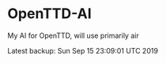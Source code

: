 # OpenTTD-AI
My AI for OpenTTD, will use primarily air

Latest backup: Sun Sep 15 23:09:01 UTC 2019
